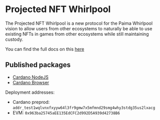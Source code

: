 # Projected NFT Whirlpool

The Projected NFT Whirlpool is a new protocol for the Paima Whirlpool vision to allow users from other ecosystems to naturally be able to use existing NFTs in games from other ecosystems while still maintaining custody.

You can find the full docs on this [here](https://docs.paimastudios.com/home/multichain-support/nfts/projected-nfts/basics)

## Published packages

- [Cardano NodeJS](https://www.npmjs.com/package/@paima/cardano-projected-nft-nodejs)
- [Cardano Browser](https://www.npmjs.com/package/@paima/cardano-projected-nft-browser)

Deployment addresses:
- Cardano preprod: `addr_test1wqlvnxfxyyw64l3fr9gmw7x5mfmnd29smg4why3stdg35us2lxacg`
- EVM: `0x963ba25745aEE135EdCFC2d992D5A939d42738B6`